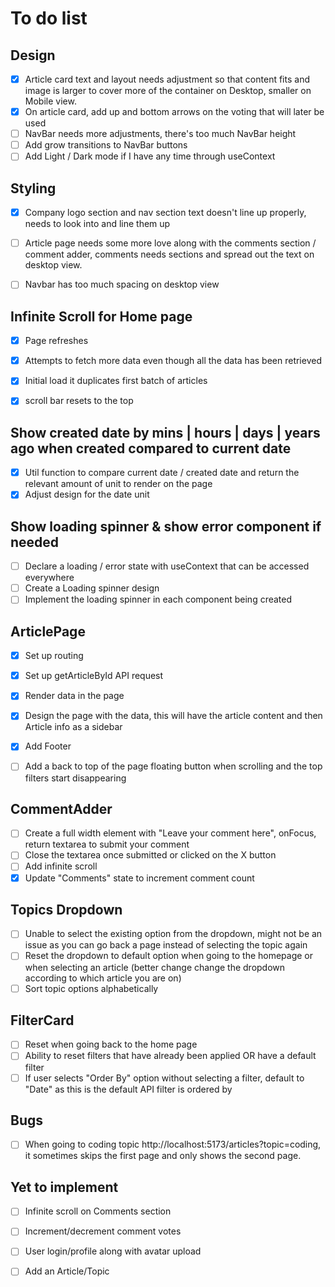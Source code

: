 # To do list

## Design
- [x] Article card text and layout needs adjustment so that content fits and image is larger to cover more of the container on Desktop, smaller on Mobile view.
- [x] On article card, add up and bottom arrows on the voting that will later be used
- [ ] NavBar needs more adjustments, there's too much NavBar height
- [ ] Add grow transitions to NavBar buttons
- [ ] Add Light / Dark mode if I have any time through useContext

## Styling
- [x] Company logo section and nav section text doesn't line up properly, needs to look into and line them up
- [ ] Article page needs some more love along with the comments section / comment adder, comments needs sections and spread out the text on desktop view.
- [ ] Navbar has too much spacing on desktop view


## Infinite Scroll for Home page
- [x] Page refreshes
- [x] Attempts to fetch more data even though all the data has been retrieved
- [x] Initial load it duplicates first batch of articles
- [x] scroll bar resets to the top


## Show created date by mins | hours | days | years ago when created compared to current date
- [x] Util function to compare current date / created date and return the relevant amount of unit to render on the page
- [x] Adjust design for the date unit

## Show loading spinner & show error component if needed
- [ ] Declare a loading / error state with useContext that can be accessed everywhere
- [ ] Create a Loading spinner design
- [ ] Implement the loading spinner in each component being created

## ArticlePage
- [x] Set up routing
- [x] Set up getArticleById API request
- [x] Render data in the page
- [x] Design the page with the data, this will have the article content and then Article info as a sidebar
- [x] Add Footer
- [ ] Add a back to top of the page floating button when scrolling and the top filters start disappearing


## CommentAdder
- [ ] Create a full width element with "Leave your comment here", onFocus, return textarea to submit your comment
- [ ] Close the textarea once submitted or clicked on the X button
- [ ] Add infinite scroll
- [x] Update "Comments" state to increment comment count

## Topics Dropdown
- [ ] Unable to select the existing option from the dropdown, might not be an issue as you can go back a page instead of selecting the topic again
- [ ] Reset the dropdown to default option when going to the homepage or when selecting an article (better change change the dropdown according to which article you are on)
- [ ] Sort topic options alphabetically 

## FilterCard
- [ ] Reset when going back to the home page
- [ ] Ability to reset filters that have already been applied OR have a default filter
- [ ] If user selects "Order By" option without selecting a filter, default to "Date" as this is the default API filter is ordered by

## Bugs
- [ ] When going to coding topic http://localhost:5173/articles?topic=coding, it sometimes skips the first page and only shows the second page.


## Yet to implement
- [ ] Infinite scroll on Comments section
- [ ] Increment/decrement comment votes
- [ ] User login/profile along with avatar upload
- [ ] Add an Article/Topic



